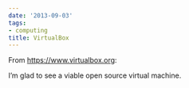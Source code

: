 ```yaml
---
date: '2013-09-03'
tags:
- computing
title: VirtualBox
---
```


From https://www.virtualbox.org:

I’m glad to see a viable open source virtual machine.

